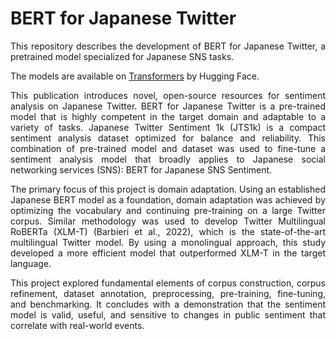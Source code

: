 # BERT for Japanese Twitter

<div align="justify">

This repository describes the development of BERT for Japanese Twitter, a pretrained model specialized for Japanese SNS tasks.

The models are available on [Transformers](https://github.com/huggingface/transformers) by Hugging Face.

This publication introduces novel, open-source resources for sentiment analysis on Japanese Twitter. BERT for Japanese Twitter is a pre-trained model that is highly competent in the target domain and adaptable to a variety of tasks. Japanese Twitter Sentiment 1k (JTS1k) is a compact sentiment analysis dataset optimized for balance and reliability. This combination of pre-trained model and dataset was used to fine-tune a sentiment analysis model that broadly applies to Japanese social networking services (SNS): BERT for Japanese SNS Sentiment.  

The primary focus of this project is domain adaptation. Using an established Japanese BERT model as a foundation, domain adaptation was achieved by optimizing the vocabulary and continuing pre-training on a large Twitter corpus. Similar methodology was used to develop Twitter Multilingual RoBERTa (XLM-T) (Barbieri et al., 2022), which is the state-of-the-art multilingual Twitter model. By using a monolingual approach, this study developed a more efficient model that outperformed XLM-T in the target language.  

This project explored fundamental elements of corpus construction, corpus refinement, dataset annotation, preprocessing, pre-training, fine-tuning, and benchmarking. It concludes with a demonstration that the sentiment model is valid, useful, and sensitive to changes in public sentiment that correlate with real-world events.

</div>
